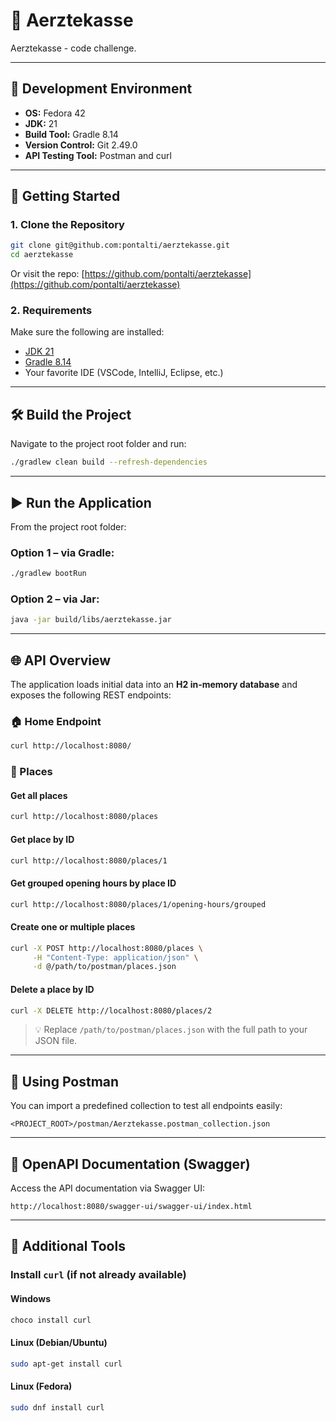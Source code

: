 # 🏥 Aerztekasse

Aerztekasse - code challenge.

---

## 🔧 Development Environment

- **OS:** Fedora 42  
- **JDK:** 21  
- **Build Tool:** Gradle 8.14  
- **Version Control:** Git 2.49.0
- **API Testing Tool:** Postman and curl

---

## 🚀 Getting Started

### 1. Clone the Repository
```bash
git clone git@github.com:pontalti/aerztekasse.git
cd aerztekasse
```

Or visit the repo: [https://github.com/pontalti/aerztekasse](https://github.com/pontalti/aerztekasse)

### 2. Requirements

Make sure the following are installed:
- [JDK 21](https://adoptium.net/)
- [Gradle 8.14](https://gradle.org/)
- Your favorite IDE (VSCode, IntelliJ, Eclipse, etc.)

---

## 🛠 Build the Project

Navigate to the project root folder and run:

```bash
./gradlew clean build --refresh-dependencies
```

---

## ▶️ Run the Application

From the project root folder:

### Option 1 – via Gradle:
```bash
./gradlew bootRun
```

### Option 2 – via Jar:
```bash
java -jar build/libs/aerztekasse.jar
```

---

## 🌐 API Overview

The application loads initial data into an **H2 in-memory database** and exposes the following REST endpoints:

### 🏠 Home Endpoint
```bash
curl http://localhost:8080/
```

### 📍 Places

#### Get all places
```bash
curl http://localhost:8080/places
```

#### Get place by ID
```bash
curl http://localhost:8080/places/1
```

#### Get grouped opening hours by place ID
```bash
curl http://localhost:8080/places/1/opening-hours/grouped
```

#### Create one or multiple places
```bash
curl -X POST http://localhost:8080/places \
     -H "Content-Type: application/json" \
     -d @/path/to/postman/places.json
```

#### Delete a place by ID
```bash
curl -X DELETE http://localhost:8080/places/2
```

> 💡 Replace `/path/to/postman/places.json` with the full path to your JSON file.

---

## 🧪 Using Postman

You can import a predefined collection to test all endpoints easily:

```text
<PROJECT_ROOT>/postman/Aerztekasse.postman_collection.json
```

---

## 🧬 OpenAPI Documentation (Swagger)

Access the API documentation via Swagger UI:

```text
http://localhost:8080/swagger-ui/swagger-ui/index.html
```

---

## 🧰 Additional Tools

### Install `curl` (if not already available)

#### Windows
```bash
choco install curl
```

#### Linux (Debian/Ubuntu)
```bash
sudo apt-get install curl
```

#### Linux (Fedora)
```bash
sudo dnf install curl
```
